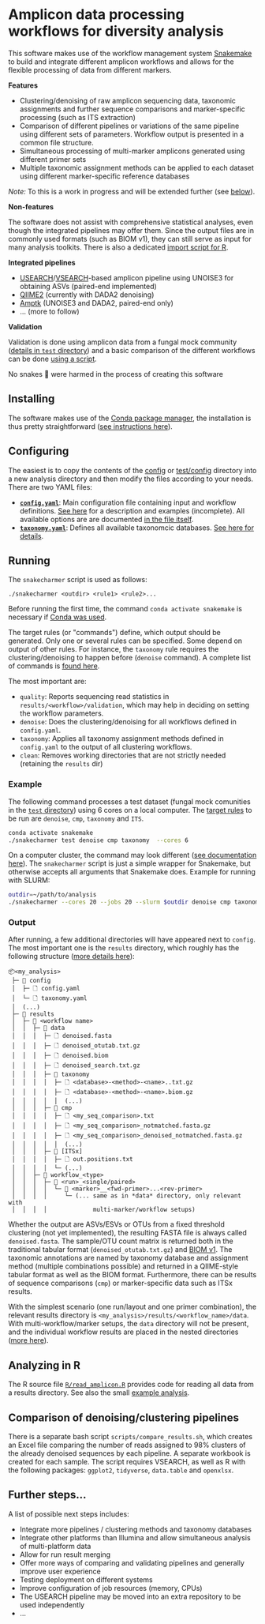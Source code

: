 # Amplicon data processing workflows for diversity analysis

This software makes use of the workflow management system [Snakemake](https://snakemake.github.io/) to build and integrate different amplicon workflows and allows for the flexible processing of data from different markers.

**Features**

- Clustering/denoising of raw amplicon sequencing data, taxonomic assignments and further sequence comparisons and marker-specific processing (such as ITS extraction)
- Comparison of different pipelines or variations of the same pipeline using different sets of parameters. Workflow output is presented in a common file structure.
- Simultaneous processing of multi-marker amplicons generated using different primer sets
- Multiple taxonomic assignment methods can be applied to each dataset using different marker-specific reference databases

*Note:* To this is a work in progress and will be extended further (see [below](#further-steps)).

**Non-features**

The software does not assist with comprehensive statistical analyses, even though the integrated pipelines may offer them. Since the output files are in commonly used formats (such as BIOM v1), they can still serve as input for many analysis toolkits. There is also a dedicated [import script for R](#analyzing-in-r).

**Integrated pipelines**

- [USEARCH](https://www.drive5.com/usearch/manual)/[VSEARCH](https://github.com/torognes/vsearch)-based amplicon pipeline using UNOISE3 for obtaining ASVs (paired-end implemented)
- [QIIME2](https://qiime2.org) (currently with DADA2 denoising)
- [Amptk](https://github.com/nextgenusfs/amptk) (UNOISE3 and DADA2, paired-end only)
- ... (more to follow)

**Validation**

Validation is done using amplicon data from a fungal mock community ([details in `test` directory](test/README.md)) and a basic comparison of the different workflows can be done [using a script](#comparison-of-pipelines).

No snakes 🐍 were harmed in the process of creating this software

## Installing

The software makes use of the [Conda package manager](https://conda.io), the installation is thus pretty straightforward ([see instructions here](INSTALL.md)).

## Configuring

The easiest is to copy the contents of the [config](config/) or [test/config](test/config) directory into a new analysis directory and then modify the files according to your needs. There are two YAML files:

* **[`config.yaml`](config/config.yaml)**: Main configuration file containing input and workflow definitions. [See here](docs/config.md) for a description and examples (incomplete). All available options are are documented [in the file itself](config/config.yaml).
* **[`taxonomy.yaml`](config/taxonomy.yaml)**: Defines all available taxonomcic databases. [See here for details](docs/taxonomy.md).

## Running

The `snakecharmer` script is used as follows:

```
./snakecharmer <outdir> <rule1> <rule2>...
```

Before running the first time, the command `conda activate snakemake` is necessary if [Conda was used](INSTALL.md).

The target rules (or "commands") define, which output should be generated. Only one or several rules can be specified. Some depend on output of other rules. For instance, the `taxonomy` rule requires the clustering/denoising to happen before (`denoise` command). A complete list of commands is [found here](docs/rules.md).

The most important are:

* `quality`: Reports sequencing read statistics in `results/<workflow>/validation`, which may help in deciding on setting the workflow parameters.
* `denoise`: Does the clustering/denoising for all workflows defined in `config.yaml`.
* `taxonomy`: Applies all taxonomy assignment methods defined in `config.yaml` to the output of all clustering workflows.
* `clean`: Removes working directories that are not strictly needed (retaining the `results` dir)

### Example

The following command processes a test dataset (fungal mock comunities in the [`test` directory](test/)) using 6 cores on a local computer. The  [target rules](docs/rules.md) to be run are `denoise`, `cmp`, `taxonomy` and `ITS`.

```sh
conda activate snakemake
./snakecharmer test denoise cmp taxonomy  --cores 6
```

On a computer cluster, the command may look different ([see documentation here](https://snakemake.readthedocs.io/en/latest/executing/cluster.html)). The `snakecharmer` script is just a simple wrapper for Snakemake, but otherwise accepts all arguments that Snakemake does. Example for running with SLURM:

```sh
outdir=~/path/to/analysis
./snakecharmer --cores 20 --jobs 20 --slurm $outdir denoise cmp taxonomy
```

### Output

After running, a few additional directories will have appeared next to `config`. The most important one is the `results` directory, which roughly has the following structure ([more details here](docs/output.md)):

```
📦<my_analysis>
 ├─ 📂 config
 │  ├─ 🗋 config.yaml
 │  └─ 🗋 taxonomy.yaml
 │  (...)
 ├─ 📂 results
 │  ├─ 📂 <workflow name>
 │  │  ├─ 📂 data
 │  │  │  ├─ 🗋 denoised.fasta
 │  │  │  ├─ 🗋 denoised_otutab.txt.gz
 │  │  │  ├─ 🗋 denoised.biom
 │  │  │  ├─ 🗋 denoised_search.txt.gz
 │  │  │  ├─ 📂 taxonomy
 │  │  │  │  ├─ 🗋 <database>-<method>-<name>..txt.gz
 │  │  │  │  ├─ 🗋 <database>-<method>-<name>.biom.gz
 │  │  │  │  │  (...)
 │  │  │  ├─ 📂 cmp
 │  │  │  │  ├─ 🗋 <my_seq_comparison>.txt
 │  │  │  │  ├─ 🗋 <my_seq_comparison>_notmatched.fasta.gz
 │  │  │  │  ├─ 🗋 <my_seq_comparison>_denoised_notmatched.fasta.gz
 │  │  │  │  │  (...)
 │  │  │  ├─ 📂 [ITSx]
 │  │  │  │  ├─ 🗋 out.positions.txt
 │  │  │  │  └─ (...)
 │  │  ├─ 📂 workflow_<type>
 │  │  │  ├─ 📂 <run>_<single/paired>
 │  │  │  │  └─ 📂 <marker>__<fwd-primer>...<rev-primer>
 │  │  │  │     └─ (... same as in *data* directory, only relevant with 
 │  │  │  │             multi-marker/workflow setups)
```

Whether the output are ASVs/ESVs or OTUs from a fixed threshold clustering (not yet implemented), the resulting FASTA file is always called `denoised.fasta`. The sample/OTU count matrix is returned both in the traditional tabular format (`denoised_otutab.txt.gz`) and [BIOM v1](https://biom-format.org/documentation/biom_format.html). The taxonomic annotations are named by taxonomy database and assignment method (multiple combinations possible) and returned in a QIIME-style tabular format as well as the BIOM format. Furthermore, there can be results of sequence comparisons (`cmp`) or marker-specific data such as ITSx results.

With the simplest scenario (one run/layout and one primer combination), the relevant results directory is `<my_analysis>/results/<workflow_name>/data`. With multi-workflow/marker setups, the `data` directory will not be present, and the individual workflow results are placed in the nested directories ([more here](docs/output.md)).

## Analyzing in R

The R source file [`R/read_amplicon.R`](R/read_amplicon.R) provides code for reading all data from a results directory. See also the small [example analysis](test/R_example/example.md).

## Comparison of denoising/clustering pipelines

There is a separate bash script `scripts/compare_results.sh`, which creates an Excel file comparing the number of reads assigned to 98% clusters of the already denoised sequences by each pipeline. A separate workbook is created for each sample. The script requires VSEARCH, as well as R with the following packages: `ggplot2`, `tidyverse`, `data.table` and `openxlsx`.

## Further steps...

A list of possible next steps includes:

- Integrate more pipelines / clustering methods and taxonomy databases
- Integrate other platforms than Illumina and allow simultaneous analysis of multi-platform data
- Allow for run result merging
- Offer more ways of comparing and validating pipelines and generally improve user experience
- Testing deployment on different systems
- Improve configuration of job resources (memory, CPUs)
- The USEARCH pipeline may be moved into an extra repository to be used independently
- ...

